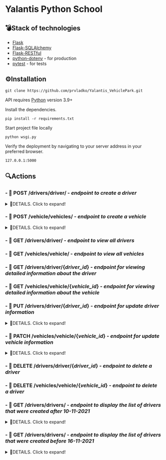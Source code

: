 #  Yalantis Python School


## 💣Stack of technologies 

- [Flask](https://flask.palletsprojects.com/en/1.1.x/)
- [Flask-SQLAlchemy](https://flask-sqlalchemy.palletsprojects.com/en/2.x/)
- [Flask-RESTful](https://flask-restful.readthedocs.io/en/latest/)
- [python-dotenv](https://pypi.org/project/python-dotenv/) - for production
- [pytest](https://docs.pytest.org/en/6.2.x/contents.html) - for tests

## ⚙️Installation

```
git clone https://github.com/prvladko/Yalantis_VehiclePark.git
```

API requires [Python](https://www.python.org) version 3.9+

Install the dependencies.

```
pip install -r requirements.txt
```

Start project file locally
```
python wsgi.py
```

Verify the deployment by navigating to your server address in
your preferred browser.

```
127.0.0.1:5000
```

## 🔍Actions

### - 📌 POST **/drivers/driver/**  -  ***endpoint to create a driver*** 

<details>
  <summary>👀DETAILS. Click to expand!</summary>

#### Parameters

Field | Type
------------ | -------------
***first_name*** | **reqired**, str
***last_name*** | **reqired**, str
***created_at*** | **reqired**, date('%d-%m-%Y'), example "21-04-2020"
***updated_at*** | **reqired**, date('%d-%m-%Y'), example "14-12-2021"


#### Example

  ```python
import requests

data = {"first_name": "Driver1", "last_name": "Lastname1", "created_at": "01-01-2018", "updated_at": "30-01-2018"}
r = requests.post('http://localhost:5000/drivers/driver/', data=data)
  ```
</details>

### - 📌 POST **/vehicle/vehicles/**  -  ***endpoint to create a vehicle*** 

<details>
  <summary>👀DETAILS. Click to expand!</summary>

#### Parameters

Field | Type
------------ | -------------
***make*** | **reqired**, str
***model*** | **reqired**, str
***plate_number*** | **reqired**, str
***created_at*** | **reqired**, date('%d-%m-%Y'), example "21-04-2020"
***updated_at*** | **reqired**, date('%d-%m-%Y'), example "14-12-2021"


#### Example

  ```python
import requests

data = {"make": "1995", "model": "BMW X5", "plate_number": "AA1234OO","created_at": "01-01-2018", "updated_at": "30-01-2018"}
r = requests.post('http://localhost:5000/vehicle/vehicles/', data=data)
  ```
</details>

### - 📌 GET **/drivers/driver/** - ***endpoint to view all drivers***

### - 📌 GET **/vehicles/vehicle/** - ***endpoint to view all vehicles***

### - 📌 GET **/drivers/driver/{***driver_id***}** - ***endpoint for viewing detailed information about the driver***

### - 📌 GET **/vehicles/vehicle/{***vehicle_id***}** - ***endpoint for viewing detailed information about the vehicle***

### - 📌 PUT **/drivers/driver/{***driver_id***}** - ***endpoint for update driver information***

<details>
  <summary>👀DETAILS. Click to expand!</summary>

#### Parameters

Field | Type
------------ | -------------
***first_name*** | **optional**, str
***last_name*** | **optional**, str
***created_at*** | **optional**, date('%d-%m-%Y'), example "21-04-2020"
***updated_at*** | **optional**, date('%d-%m-%Y'), example "14-12-2021"

**There must be at least one argument for a successful query**

#### Example
  
  ```python
import requests

data = {"first_name": "Driver1", "last_name": "Lastname1"}
r = requests.patch('http://localhost:5000/drivers/driver/1', data=data)
  ```

</details>

### - 📌 PATCH **/vehicles/vehicle/{***vehicle_id***}** - ***endpoint for update vehicle information***

<details>
  <summary>👀DETAILS. Click to expand!</summary>

#### Parameters

Field | Type
------------ | -------------
***make*** | **optional**, str
***model*** | **optional**, str
***plate_number*** | **optional**, str
***created_at*** | **optional**, date('%d-%m-%Y'), example "21-04-2020"
***updated_at*** | **optional**, date('%d-%m-%Y'), example "14-12-2021"

**There must be at least one argument for a successful query**

#### Example
  
  ```python
import requests

data = {"make": "1995", "model": "BMW X5", "plate_number": "AA1234OO"}
r = requests.patch('http://localhost:5000/vehicles/vehicle/1', data=data)
  ```

</details>

### - 📌 DELETE **/drivers/driver/{***driver_id***}** - ***endpoint to delete a driver***

### - 📌 DELETE **/vehicles/vehicle/{***vehicle_id***}** - ***endpoint to delete a driver***

### - 📌 GET **/drivers/drivers/** - ***endpoint to display the list of drivers that were created after 10-11-2021***

<details>
  <summary>👀DETAILS. Click to expand!</summary>

#### Parameters

Field | Type
------------ | -------------
***first_name*** | **optional**, str
***last_name*** | **optional**, str
***created_at[gte]*** | **optional**, date('%d-%m-%Y'), example "10-11-2021"

#### Example

  ```python
import requests

r = requests.get('/drivers/driver/?created_at__gte=10-11-2021')
  ```

</details>

### - 📌 GET **/drivers/drivers/** - ***endpoint to display the list of drivers that were created before 16-11-2021***

<details>
  <summary>👀DETAILS. Click to expand!</summary>

#### Parameters

Field | Type
------------ | -------------
***first_name*** | **optional**, str
***last_name*** | **optional**, str
***created_at[lte]*** | **optional**, date('%d-%m-%Y'), example "16-11-2021"

#### Example

  ```python
import requests

data = {"first_name": "Driver1", "last_name": "Lastname1", "created_at__lte": "14-12-2021"}
r = requests.get('/drivers/driver/?created_at__lte=16-11-2021', data=data)
  ```

</details>
